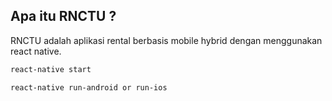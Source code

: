 
Apa itu RNCTU ?
-----------------------

RNCTU adalah aplikasi rental berbasis mobile hybrid dengan menggunakan react native.


```html
react-native start

react-native run-android or run-ios
```
